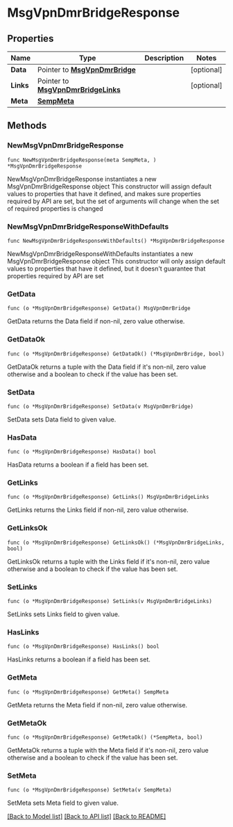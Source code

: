 # MsgVpnDmrBridgeResponse

## Properties

Name | Type | Description | Notes
------------ | ------------- | ------------- | -------------
**Data** | Pointer to [**MsgVpnDmrBridge**](MsgVpnDmrBridge.md) |  | [optional] 
**Links** | Pointer to [**MsgVpnDmrBridgeLinks**](MsgVpnDmrBridgeLinks.md) |  | [optional] 
**Meta** | [**SempMeta**](SempMeta.md) |  | 

## Methods

### NewMsgVpnDmrBridgeResponse

`func NewMsgVpnDmrBridgeResponse(meta SempMeta, ) *MsgVpnDmrBridgeResponse`

NewMsgVpnDmrBridgeResponse instantiates a new MsgVpnDmrBridgeResponse object
This constructor will assign default values to properties that have it defined,
and makes sure properties required by API are set, but the set of arguments
will change when the set of required properties is changed

### NewMsgVpnDmrBridgeResponseWithDefaults

`func NewMsgVpnDmrBridgeResponseWithDefaults() *MsgVpnDmrBridgeResponse`

NewMsgVpnDmrBridgeResponseWithDefaults instantiates a new MsgVpnDmrBridgeResponse object
This constructor will only assign default values to properties that have it defined,
but it doesn't guarantee that properties required by API are set

### GetData

`func (o *MsgVpnDmrBridgeResponse) GetData() MsgVpnDmrBridge`

GetData returns the Data field if non-nil, zero value otherwise.

### GetDataOk

`func (o *MsgVpnDmrBridgeResponse) GetDataOk() (*MsgVpnDmrBridge, bool)`

GetDataOk returns a tuple with the Data field if it's non-nil, zero value otherwise
and a boolean to check if the value has been set.

### SetData

`func (o *MsgVpnDmrBridgeResponse) SetData(v MsgVpnDmrBridge)`

SetData sets Data field to given value.

### HasData

`func (o *MsgVpnDmrBridgeResponse) HasData() bool`

HasData returns a boolean if a field has been set.

### GetLinks

`func (o *MsgVpnDmrBridgeResponse) GetLinks() MsgVpnDmrBridgeLinks`

GetLinks returns the Links field if non-nil, zero value otherwise.

### GetLinksOk

`func (o *MsgVpnDmrBridgeResponse) GetLinksOk() (*MsgVpnDmrBridgeLinks, bool)`

GetLinksOk returns a tuple with the Links field if it's non-nil, zero value otherwise
and a boolean to check if the value has been set.

### SetLinks

`func (o *MsgVpnDmrBridgeResponse) SetLinks(v MsgVpnDmrBridgeLinks)`

SetLinks sets Links field to given value.

### HasLinks

`func (o *MsgVpnDmrBridgeResponse) HasLinks() bool`

HasLinks returns a boolean if a field has been set.

### GetMeta

`func (o *MsgVpnDmrBridgeResponse) GetMeta() SempMeta`

GetMeta returns the Meta field if non-nil, zero value otherwise.

### GetMetaOk

`func (o *MsgVpnDmrBridgeResponse) GetMetaOk() (*SempMeta, bool)`

GetMetaOk returns a tuple with the Meta field if it's non-nil, zero value otherwise
and a boolean to check if the value has been set.

### SetMeta

`func (o *MsgVpnDmrBridgeResponse) SetMeta(v SempMeta)`

SetMeta sets Meta field to given value.



[[Back to Model list]](../README.md#documentation-for-models) [[Back to API list]](../README.md#documentation-for-api-endpoints) [[Back to README]](../README.md)



